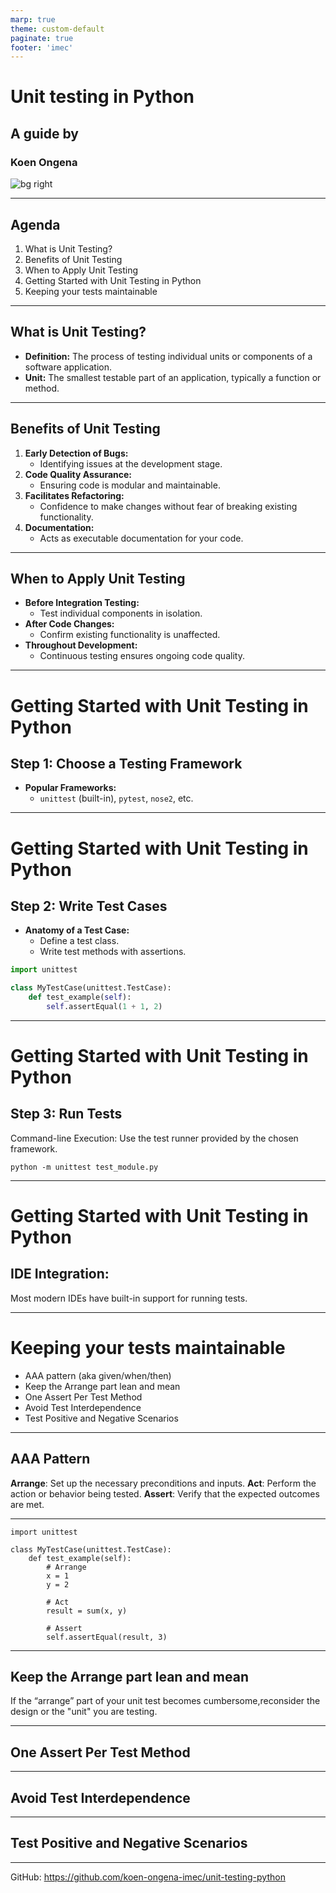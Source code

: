 ```yaml
---
marp: true
theme: custom-default
paginate: true
footer: 'imec'
---
```


# Unit testing in Python
## A guide by
### Koen Ongena

![bg right](https://images.unsplash.com/photo-1574169208507-84376144848b?q=80&w=2079&auto=format&fit=crop&ixlib=rb-4.0.3&ixid=M3wxMjA3fDB8MHxwaG90by1wYWdlfHx8fGVufDB8fHx8fA%3D%3D)

---

## Agenda

1. What is Unit Testing?
2. Benefits of Unit Testing
3. When to Apply Unit Testing
4. Getting Started with Unit Testing in Python
5. Keeping your tests maintainable

---

## What is Unit Testing?

- **Definition:** The process of testing individual units or components of a software application.
- **Unit:** The smallest testable part of an application, typically a function or method.

---

## Benefits of Unit Testing

1. **Early Detection of Bugs:**
   - Identifying issues at the development stage.
2. **Code Quality Assurance:**
   - Ensuring code is modular and maintainable.
3. **Facilitates Refactoring:**
   - Confidence to make changes without fear of breaking existing functionality.
4. **Documentation:**
   - Acts as executable documentation for your code.

---

## When to Apply Unit Testing

- **Before Integration Testing:**
  - Test individual components in isolation.
- **After Code Changes:**
  - Confirm existing functionality is unaffected.
- **Throughout Development:**
  - Continuous testing ensures ongoing code quality.

---

# Getting Started with Unit Testing in Python

## Step 1: Choose a Testing Framework

- **Popular Frameworks:**
  - `unittest` (built-in), `pytest`, `nose2`, etc.

---
# Getting Started with Unit Testing in Python

## Step 2: Write Test Cases

- **Anatomy of a Test Case:**
  - Define a test class.
  - Write test methods with assertions.

```python
import unittest

class MyTestCase(unittest.TestCase):
    def test_example(self):
        self.assertEqual(1 + 1, 2)
```

---

# Getting Started with Unit Testing in Python

## Step 3: Run Tests

Command-line Execution:
Use the test runner provided by the chosen framework.


`python -m unittest test_module.py`

---

# Getting Started with Unit Testing in Python

## IDE Integration:
  Most modern IDEs have built-in support for running tests.

---

# Keeping your tests maintainable

* AAA pattern (aka given/when/then)
* Keep the Arrange part lean and mean
* One Assert Per Test Method
* Avoid Test Interdependence
* Test Positive and Negative Scenarios

---
## AAA Pattern

__Arrange__:
    Set up the necessary preconditions and inputs.
__Act__:
    Perform the action or behavior being tested.
__Assert__:
    Verify that the expected outcomes are met.


<!-- If you find that the “arrange” part of your unit test becomes cumbersome, stop what you’re doing.  One of the most undercover powerful things about unit tests is that they provide excellent feedback on the design of your code — specifically its modularity.  If you find yourself laboring heavily to get a class and method setup so that you can test it, you have a design problem.

When you create setup heavy tests, you create brittle tests.  Tests carry a maintenance weight, just like production code.  You thus want to avoid unwieldy tests like the plague — they’ll break and make you and everyone else hate them.  So instead of going nuts on the setup, take a critical look at your design. -->

---

```
import unittest

class MyTestCase(unittest.TestCase):
    def test_example(self):
        # Arrange
        x = 1
        y = 2

        # Act
        result = sum(x, y)

        # Assert
        self.assertEqual(result, 3)

```

---

## Keep the Arrange part lean and mean

If the “arrange” part of your unit test becomes cumbersome,reconsider the design or the "unit" you are testing.

---
## One Assert Per Test Method

---
## Avoid Test Interdependence

---
## Test Positive and Negative Scenarios

---
<i class="fa-brands fa-github"></i> GitHub: https://github.com/koen-ongena-imec/unit-testing-python